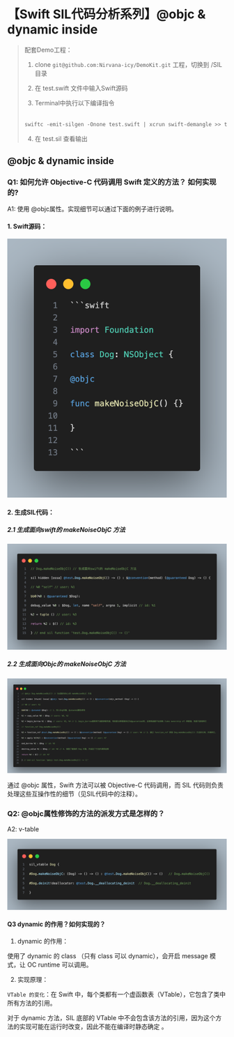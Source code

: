 # 【Swift SIL代码分析系列】@objc & dynamic inside

> 配套Demo工程：
> 
> 1. clone `git@github.com:Nirvana-icy/DemoKit.git` 工程，切换到 /SIL 目录
> 
> 2. 在 test.swift 文件中输入Swift源码
> 
> 3. Terminal中执行以下编译指令
> 
> 
> ```swift
> 
> swiftc -emit-silgen -Onone test.swift | xcrun swift-demangle >> test.sil
> 
> ```
> 
> 4. 在 test.sil 查看输出


## @objc & dynamic inside

### Q1: 如何允许 Objective-C 代码调用 Swift 定义的方法？ 如何实现的?


A1: 使用 @objc属性。实现细节可以通过下面的例子进行说明。


#### 1. Swift源码：

![alt text](image-3.png)

#### 2. 生成SIL代码：

##### 2.1 生成面向swift的 makeNoiseObjC 方法

![func generated for swift](image-1.png)

##### 2.2 生成面向Objc的 makeNoiseObjC 方法

![func generated for objc](image.png)
  
通过 @objc 属性，Swift 方法可以被 Objective-C 代码调用，而 SIL 代码则负责处理这些互操作性的细节（见SIL代码中的注释）。

  


### Q2: @objc属性修饰的方法的派发方式是怎样的？


A2: v-table

![alt text](image-2.png)


#### Q3 dynamic 的作用？如何实现的？


1. dynamic 的作用：

使用了 dynamic 的 class （只有 class 可以 dynamic），会开启 message 模式，让 OC runtime 可以调用。

2. 实现原理：

`VTable 的变化`：在 Swift 中，每个类都有一个虚函数表（VTable），它包含了类中所有方法的引用。

对于 dynamic 方法，SIL 底部的 VTable 中不会包含该方法的引用，因为这个方法的实现可能在运行时改变，因此不能在编译时静态确定 。
